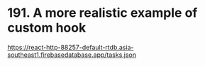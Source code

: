 # 191. A more realistic example of custom hook

https://react-http-88257-default-rtdb.asia-southeast1.firebasedatabase.app/tasks.json